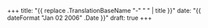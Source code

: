 +++
title: "{{ replace .TranslationBaseName "-" " " | title }}"
date: "{{ dateFormat "Jan 02 2006" .Date }}"
draft: true
+++
